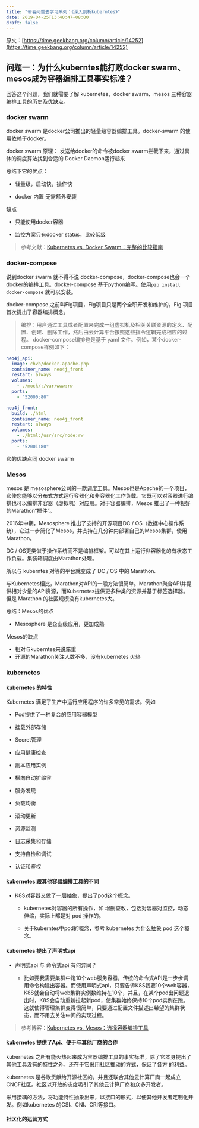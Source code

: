 ```yaml
---
title: "带着问题去学习系列：《深入剖析kuberntes》"
date: 2019-04-25T13:40:47+08:00
draft: false
---
```


原文：[https://time.geekbang.org/column/article/14252](https://time.geekbang.org/column/article/14252)

## 问题一：为什么kuberntes能打败docker swarm、mesos成为容器编排工具事实标准？

回答这个问题，我们就需要了解 kubernetes、docker swarm、mesos 三种容器编排工具的历史及优缺点。

### docker swarm

docker swarm 是docker公司推出的轻量级容器编排工具。docker-swarm 的使用依赖于docker。

docker swarm 原理：
发送给docker的命令被docker swarm拦截下来，通过具体的调度算法找到合适的 Docker Daemon运行起来

总结下它的优点：

- 轻量级，启动快，操作快

- docker 内置 无需额外安装

缺点

- 只能使用docker容器

- 监控方案只有docker status，比较低级

> 参考文献：[Kubernetes vs. Docker Swarm：完整的比较指南](https://cloud.tencent.com/developer/article/1361203)

### docker-compose


说到docker swarm 就不得不说 docker-compose，docker-compose也会一个docker的编排工具。docker-compose 基于python编写。使用`pip install docker-compose` 就可以安装。

docker-compose 之前叫Fig项目，Fig项目只是两个全职开发和维护的。Fig 项目首次提出了容器编排概念。

> 编排：用户通过工具或者配置来完成一组虚拟机及相关关联资源的定义、配置、创建、删除工作，然后由云计算平台按照这些指令逻辑完成相应的过程。
docker-compose编排也是基于 yaml 文件。例如，某个docker-compose样例如下：

```yaml
neo4j_api:
  image: chvb/docker-apache-php
  container_name: neo4j_front
  restart: always
  volumes:
    - ./mock/:/var/www:rw
  ports:
    - "52000:80"

neo4j_front:
  build: ./html
  container_name: neo4j_front
  restart: always
  volumes:
    - ./html:/usr/src/node:rw
  ports:
    - "52001:80"
```

它的优缺点同 docker swarm

### Mesos

mesos 是 mesosphere公司的一款调度工具。Mesos也是Apache的一个项目，它使您能够以分布式方式运行容器化和非容器化工作负载。它既可以对容器进行编排也可以编排非容器（虚拟机）对应用。对于容器编排，Mesos 推出了一种极好的Marathon“插件”。

2016年中期，Mesosphere 推出了支持的开源项目DC / OS（数据中心操作系统），它进一步简化了Mesos，并支持在几分钟内部署自己的Mesos集群，使用Marathon。

DC / OS更类似于操作系统而不是编排框架。可以在其上运行非容器化的有状态工作负载。集装箱调度由Marathon处理。

所以与 kuberntes 对等的平台就变成了 DC / OS 中的 Marathon. 

与Kubernetes相比，Marathon对API的一般方法很简单。Marathon聚合API并提供相对少量的API资源，而Kubernetes提供更多种类的资源并基于标签选择器。 但是 Marathon 的社区规模没有kubernetes大。

总结：Mesos的优点

- Mesosphere 是企业级应用，更加成熟

Mesos的缺点

- 相对与kuberntes来说笨重
- 开源的Marathon关注人数不多，没有kubernetes 火热

### kubernetes

#### kubernetes 的特性

Kubernetes 满足了生产中运行应用程序的许多常见的需求。例如

- Pod提供了一种复合的应用容器模型

- 挂载外部存储

- Secret管理

- 应用健康检查

- 副本应用实例

- 横向自动扩缩容

- 服务发现

- 负载均衡

- 滚动更新

- 资源监测

- 日志采集和存储

- 支持自检和调试

- 认证和鉴权

#### kubernetes 跟其他容器编排工具的不同

- K8S对容器又做了一层抽象，提出了pod这个概念。

  - kubernetes对容器的所有操作，如 增删查改，包括对容器对监控，动态伸缩，实际上都是对 pod 操作的。

  - 关于kuberntes中pod的概念，参考 kubernetes 为什么抽象 pod 这个概念。

#### kubernetes 提出了声明式api

- 声明式api 与 命令式api 有何异同？

  - 比如要我需要集群中跑10个web服务容器，传统的命令式API是一步步调用命令构建出容器。而使用声明式api，只要告诉K8S我要10个web容器，K8S就会自动将web集群实例数维持在10个，并且，在某个pod出问题退出时，K8S会自动重新拉起新pod，使集群始终保持10个pod实例在跑。这就使得管理集群变得很简单，只要通过配置文件描述出希望的集群状态，而不用去关注中间的实现过程。

  
> 参考博客：[Kubernetes vs. Mesos：选择容器编排工具](https://cloud.tencent.com/developer/article/1367005)

#### kubernetes 提供了Api、便于与其他厂商的合作

kubernetes 之所有能火热起来成为容器编排工具的事实标准，除了它本身提出了其他工具没有的特性之外。还在于它采用社区推动的方式，保证了各方 的利益。

kubernetes 是谷歌贡献给开源社区的。并且还联合其他云计算厂商一起成立CNCF社区。社区以开放的态度吸引了其他云计算厂商和众多开发者。

采用接耦的方法，将功能特性抽象出来，以接口的形式，以便其他开发者定制化开发。例如kubernetes 的CSI、CNI、CRI等接口。

#### 社区化的运营方式  